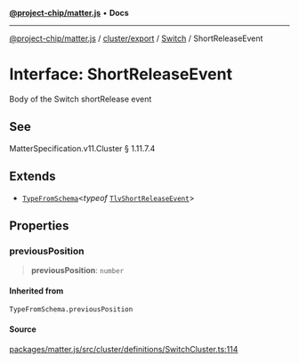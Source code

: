 [**@project-chip/matter.js**](../../../../../README.md) • **Docs**

***

[@project-chip/matter.js](../../../../../modules.md) / [cluster/export](../../../README.md) / [Switch](../README.md) / ShortReleaseEvent

# Interface: ShortReleaseEvent

Body of the Switch shortRelease event

## See

MatterSpecification.v11.Cluster § 1.11.7.4

## Extends

- [`TypeFromSchema`](../../../../../tlv/export/README.md#typefromschemas)\<*typeof* [`TlvShortReleaseEvent`](../README.md#tlvshortreleaseevent)\>

## Properties

### previousPosition

> **previousPosition**: `number`

#### Inherited from

`TypeFromSchema.previousPosition`

#### Source

[packages/matter.js/src/cluster/definitions/SwitchCluster.ts:114](https://github.com/project-chip/matter.js/blob/7a8cbb56b87d4ccf34bec5a9a95ab40a1711324f/packages/matter.js/src/cluster/definitions/SwitchCluster.ts#L114)
